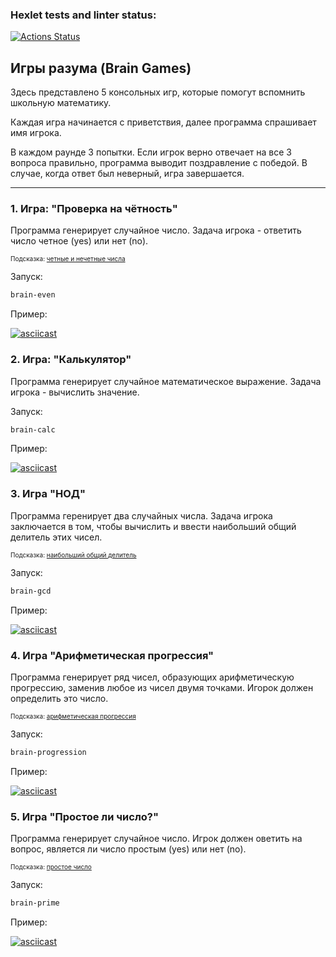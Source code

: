 ### Hexlet tests and linter status:
[![Actions Status](https://github.com/AnastaIz/python-project-49/workflows/hexlet-check/badge.svg)](https://github.com/AnastaIz/python-project-49/actions)


## Игры разума (Brain Games)

Здесь представлено 5 консольных игр, которые помогут вспомнить школьную математику.

Каждая игра начинается с приветствия, далее программа спрашивает имя игрока.

В каждом раунде 3 попытки. Если игрок верно отвечает на все 3 вопроса правильно, программа выводит поздравление с победой. В случае, когда ответ был неверный, игра завершается.
___

### 1. Игра: "Проверка на чётность"

Программа генерирует случайное число. Задача игрока - ответить число четное (yes) или нет (no).

<font size = 1> Подсказка: [четные и нечетные числа](https://ru.wikipedia.org/wiki/%D0%A7%D1%91%D1%82%D0%BD%D1%8B%D0%B5_%D0%B8_%D0%BD%D0%B5%D1%87%D1%91%D1%82%D0%BD%D1%8B%D0%B5_%D1%87%D0%B8%D1%81%D0%BB%D0%B0)</font>

Запуск:

```bash
brain-even
```

Пример:

[![asciicast](https://asciinema.org/a/VJTAxlr3WJwKYNXXVp8UXhxhZ.svg)](https://asciinema.org/a/VJTAxlr3WJwKYNXXVp8UXhxhZ)


### 2. Игра: "Калькулятор"

Программа генерирует случайное математическое выражение. Задача игрока - вычислить значение.

Запуск:

```bash
brain-calc
```

Пример:

[![asciicast](https://asciinema.org/a/oLAoaACYExzuVazYiFf6G7XUj.svg)](https://asciinema.org/a/oLAoaACYExzuVazYiFf6G7XUj)


### 3. Игра "НОД"

Программа геренирует два случайных числа. Задача игрока заключается в том, чтобы вычислить и ввести наибольший общий делитель этих чисел.

<font size = 1> Подсказка: [наибольший общий делитель](https://ru.wikipedia.org/wiki/%D0%9D%D0%B0%D0%B8%D0%B1%D0%BE%D0%BB%D1%8C%D1%88%D0%B8%D0%B9_%D0%BE%D0%B1%D1%89%D0%B8%D0%B9_%D0%B4%D0%B5%D0%BB%D0%B8%D1%82%D0%B5%D0%BB%D1%8C)</font>

Запуск:

```bash
brain-gcd
```

Пример:

[![asciicast](https://asciinema.org/a/Abv7JNAtSapE8eNGkgMlTNJrN.svg)](https://asciinema.org/a/Abv7JNAtSapE8eNGkgMlTNJrN)


### 4. Игра "Арифметическая прогрессия"

Программа генерирует ряд чисел, образующих арифметическую прогрессию, заменив любое из чисел двумя точками. Игорок должен определить это число.

<font size = 1> Подсказка: [арифметическая прогрессия](https://ru.wikipedia.org/wiki/%D0%90%D1%80%D0%B8%D1%84%D0%BC%D0%B5%D1%82%D0%B8%D1%87%D0%B5%D1%81%D0%BA%D0%B0%D1%8F_%D0%BF%D1%80%D0%BE%D0%B3%D1%80%D0%B5%D1%81%D1%81%D0%B8%D1%8F)</font>

Запуск:

```bash
brain-progression
```

Пример:

[![asciicast](https://asciinema.org/a/tkwx1a6y8xkuFh93MZou3d7jz.svg)](https://asciinema.org/a/tkwx1a6y8xkuFh93MZou3d7jz)


### 5. Игра "Простое ли число?"

Программа генерирует случайное число. Игрок должен оветить на вопрос, является ли число простым (yes) или нет (no).

<font size = 1> Подсказка: [простое число](https://ru.wikipedia.org/wiki/%D0%9F%D1%80%D0%BE%D1%81%D1%82%D0%BE%D0%B5_%D1%87%D0%B8%D1%81%D0%BB%D0%BE)</font>

Запуск:

```bash
brain-prime
```

Пример:

[![asciicast](https://asciinema.org/a/uBrkAREQaK5VkbZWsakSxy8Vz.svg)](https://asciinema.org/a/uBrkAREQaK5VkbZWsakSxy8Vz)